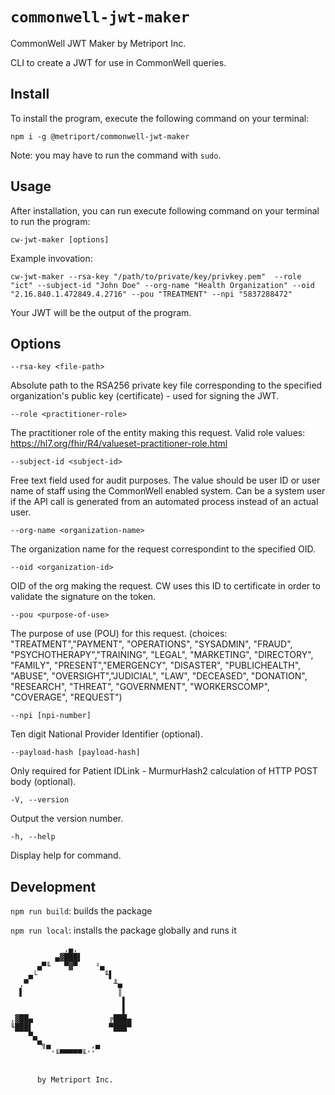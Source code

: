 # `commonwell-jwt-maker`

CommonWell JWT Maker by Metriport Inc.

CLI to create a JWT for use in CommonWell queries.

## Install

To install the program, execute the following command on your terminal:

`npm i -g @metriport/commonwell-jwt-maker`

Note: you may have to run the command with `sudo`.

## Usage

After installation, you can run execute following command on your terminal to run the program:

`cw-jwt-maker [options]`

Example invovation:

`cw-jwt-maker --rsa-key "/path/to/private/key/privkey.pem"  --role "ict" --subject-id "John Doe" --org-name "Health Organization" --oid "2.16.840.1.472849.4.2716" --pou "TREATMENT" --npi "5837288472"`

Your JWT will be the output of the program.

## Options

`--rsa-key <file-path>`

Absolute path to the RSA256 private key file corresponding to the specified organization's public key (certificate) - used for signing the JWT.

`--role <practitioner-role>`

The practitioner role of the entity making this request. Valid role values: https://hl7.org/fhir/R4/valueset-practitioner-role.html

`--subject-id <subject-id>`

Free text field used for audit purposes. The value should be user ID or user name of staff using the CommonWell enabled system. Can be a system user if the API call is generated from an automated process instead of an actual user.

`--org-name <organization-name>`

The organization name for the request correspondint to the specified OID.

`--oid <organization-id>`

OID of the org making the request. CW uses this ID to certificate in order to validate the signature on the token.

`--pou <purpose-of-use>`

The purpose of use (POU) for this request. (choices: "TREATMENT","PAYMENT", "OPERATIONS", "SYSADMIN", "FRAUD", "PSYCHOTHERAPY","TRAINING", "LEGAL", "MARKETING", "DIRECTORY", "FAMILY", "PRESENT","EMERGENCY", "DISASTER", "PUBLICHEALTH", "ABUSE", "OVERSIGHT","JUDICIAL", "LAW", "DECEASED", "DONATION", "RESEARCH", "THREAT", "GOVERNMENT", "WORKERSCOMP", "COVERAGE", "REQUEST")

`--npi [npi-number]`

Ten digit National Provider Identifier (optional).

`--payload-hash [payload-hash]`

Only required for Patient IDLink - MurmurHash2 calculation of HTTP POST body (optional).

`-V, --version`

Output the version number.

`-h, --help`

Display help for command.

## Development

`npm run build`: builds the package

`npm run local`: installs the package globally and runs it

```
            ,▄,
          ▄▓███▌
      ▄▀╙   ▀▓▀    ²▄
    ▄└               ╙▌     
  ,▀                   ╨▄   
  ▌                     ║   
                         ▌  
                         ▌  
,▓██▄                 ╔███▄ 
╙███▌                 ▀███▀ 
    ▀▄                      
      ▀╗▄         ,▄
         '╙▀▀▀▀▀╙''

     
      by Metriport Inc.

```